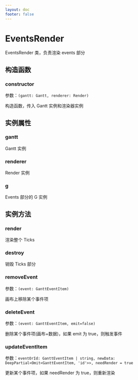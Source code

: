 ```yaml
---
layout: doc
footer: false
---
```


# EventsRender

EventsRender 类，负责渲染 events 部分

## 构造函数

### constructor

参数：`(gantt: Gantt, renderer: Render)`

构造函数，传入 Gantt 实例和渲染器实例

## 实例属性

### gantt

Gantt 实例

### renderer

Render 实例

### g

Events 部分的 G 实例

## 实例方法

### render

渲染整个 Ticks

### destroy

销毁 Ticks 部分

### removeEvent

参数：`(event: GanttEventItem)`

画布上移除某个事件项

### deleteEvent

参数：`(event: GanttEventItem, emit=false)`

删除某个事件项(画布+数据)，如果 emit 为 true，则触发事件

### updateEventItem

参数：`eventOrId: GanttEventItem | string, newData: DeepPartial<Omit<GanttEventItem, 'id'>>, needRender = true`

更新某个事件项，如果 needRender 为 true，则重新渲染
